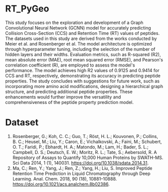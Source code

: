 # RT_PyGeo

This study focuses on the exploration and development of a Graph Convolutional Neural Network (GCNN) model
for accurately predicting Collision Cross-Section (CCS) and Retention Time (RT) values of peptides. The datasets
used in this study are derived from the works conducted by Meier et al. and Rosenberger et al. The model
architecture is optimized through hyperparameter tuning, including the selection of the number of hidden layers
and their widths. Evaluation metrics, such as R-squared (R2), mean absolute error (MAE), root mean squared
error (RMSE), and Pearson's correlation coefficient (R), are employed to assess the model's performance. The
model achieves high R2 values of 0.9125 and 0.9414 for CCS and RT, respectively, demonstrating its accuracy
in predicting peptide properties. The study concludes with suggestions for future work, such as incorporating
more amino acid modifications, designing a hierarchical graph structure, and predicting additional peptide
properties. These enhancements would further improve the versatility and comprehensiveness of the peptide
property prediction model.


# Dataset 
1) Rosenberger, G.; Koh, C. C.; Guo, T.; Röst, H. L.; Kouvonen, P.; Collins, B. C.; Heusel, M.; Liu, Y.; Caron, E.; Vichalkovski, A.; Faini, M.; Schubert, O. T.;
Faridi, P.; Ebhardt, H. A.; Matondo, M.; Lam, H.; Bader, S. L.; Campbell, D. S.; Deutsch, E. W.; Moritz, R. L.; Tate, S.; Aebersold, R. A Repository of Assays to
Quantify 10,000 Human Proteins by SWATH-MS. Sci Data 2014, 1 (1), 140031. https://doi.org/10.1038/sdata.2014.31.
2) Ma, C.; Ren, Y.; Yang, J.; Ren, Z.; Yang, H.; Liu, S. Improved Peptide Retention Time Prediction in Liquid Chromatography through Deep Learning. Anal.
Chem. 2018, 90 (18), 10881–10888. https://doi.org/10.1021/acs.analchem.8b02386.
